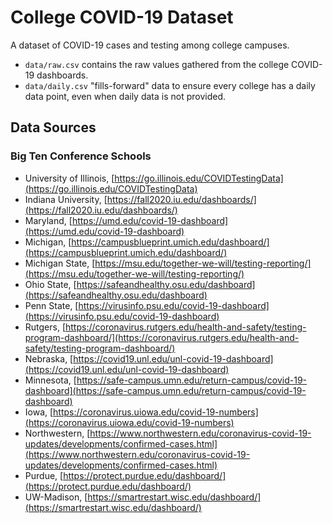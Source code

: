 # College COVID-19 Dataset

A dataset of COVID-19 cases and testing among college campuses.

- `data/raw.csv` contains the raw values gathered from the college COVID-19 dashboards.
- `data/daily.csv` "fills-forward" data to ensure every college has a daily data point, even when daily data is not provided.


## Data Sources

### Big Ten Conference Schools

- University of Illinois, [https://go.illinois.edu/COVIDTestingData](https://go.illinois.edu/COVIDTestingData)
- Indiana University, [https://fall2020.iu.edu/dashboards/](https://fall2020.iu.edu/dashboards/)
- Maryland, [https://umd.edu/covid-19-dashboard](https://umd.edu/covid-19-dashboard)
- Michigan, [https://campusblueprint.umich.edu/dashboard/](https://campusblueprint.umich.edu/dashboard/)
- Michigan State, [https://msu.edu/together-we-will/testing-reporting/](https://msu.edu/together-we-will/testing-reporting/)
- Ohio State, [https://safeandhealthy.osu.edu/dashboard](https://safeandhealthy.osu.edu/dashboard)
- Penn State, [https://virusinfo.psu.edu/covid-19-dashboard](https://virusinfo.psu.edu/covid-19-dashboard)
- Rutgers, [https://coronavirus.rutgers.edu/health-and-safety/testing-program-dashboard/](https://coronavirus.rutgers.edu/health-and-safety/testing-program-dashboard/)
- Nebraska, [https://covid19.unl.edu/unl-covid-19-dashboard](https://covid19.unl.edu/unl-covid-19-dashboard)
- Minnesota, [https://safe-campus.umn.edu/return-campus/covid-19-dashboard](https://safe-campus.umn.edu/return-campus/covid-19-dashboard)
- Iowa, [https://coronavirus.uiowa.edu/covid-19-numbers](https://coronavirus.uiowa.edu/covid-19-numbers)
- Northwestern, [https://www.northwestern.edu/coronavirus-covid-19-updates/developments/confirmed-cases.html](https://www.northwestern.edu/coronavirus-covid-19-updates/developments/confirmed-cases.html)
- Purdue, [https://protect.purdue.edu/dashboard/](https://protect.purdue.edu/dashboard/)
- UW-Madison, [https://smartrestart.wisc.edu/dashboard/](https://smartrestart.wisc.edu/dashboard/)
